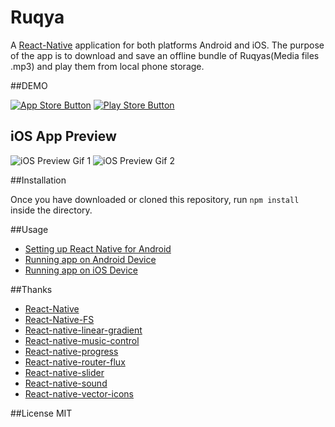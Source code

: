 # Ruqya

A [React-Native](https://github.com/facebook/react-native) application for both platforms Android and iOS. The purpose of the app is to download and save an offline bundle of Ruqyas(Media files .mp3) and play them from local phone storage.

##DEMO

[![App Store Button](http://imgur.com/y8PTxr9.png "App Store Button")](https://itunes.apple.com/us/app/ruqya/id1149892816?mt=8)
[![Play Store Button](http://imgur.com/utWa1co.png "Play Store Button")](https://play.google.com/store/apps/details?id=com.randroid)

## iOS App Preview

![iOS Preview Gif 1](https://s3.eu-central-1.amazonaws.com/ruqyah/gifs/ezgif.com-resize+(4).gif "Media controller in iOS")
![iOS Preview Gif 2](https://s3.eu-central-1.amazonaws.com/ruqyah/gifs/ezgif.com-resize+(3).gif "Player Screen")

##Installation

Once you have downloaded or cloned this repository, run `npm install` inside the directory.

##Usage

- [Setting up React Native for Android](https://facebook.github.io/react-native/docs/android-setup.html#content)
- [Running app on Android Device](https://facebook.github.io/react-native/docs/running-on-device-android.html#content)
- [Running app on iOS Device](https://facebook.github.io/react-native/docs/running-on-device-ios.html#content)

##Thanks
- [React-Native](https://github.com/facebook/react-native)
- [React-Native-FS](https://github.com/johanneslumpe/react-native-fs)
- [React-native-linear-gradient](https://github.com/react-native-community/react-native-linear-gradient) 
- [React-native-music-control](https://github.com/tanguyantoine/react-native-music-control) 
- [React-native-progress](https://github.com/oblador/react-native-progress) 
- [React-native-router-flux](https://github.com/aksonov/react-native-router-flux) 
- [React-native-slider](https://github.com/jeanregisser/react-native-slider) 
- [React-native-sound](https://github.com/zmxv/react-native-sound) 
- [React-native-vector-icons](https://github.com/oblador/react-native-vector-icons) 

##License
MIT